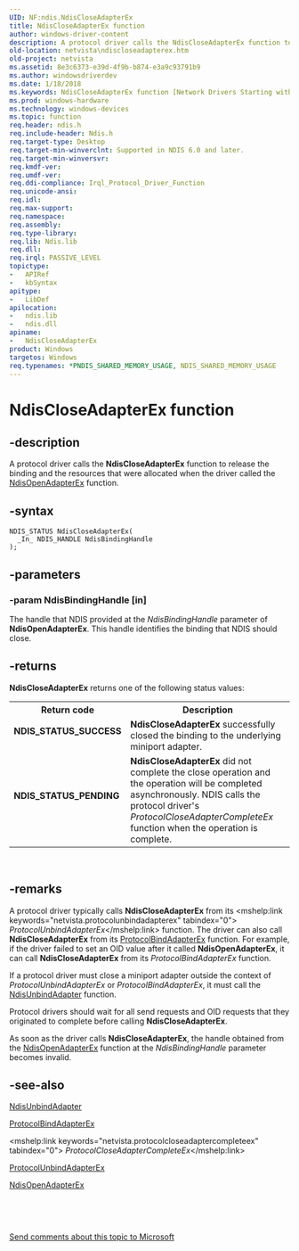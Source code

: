 ```yaml
---
UID: NF:ndis.NdisCloseAdapterEx
title: NdisCloseAdapterEx function
author: windows-driver-content
description: A protocol driver calls the NdisCloseAdapterEx function to release the binding and the resources that were allocated when the driver called the NdisOpenAdapterEx function.
old-location: netvista\ndiscloseadapterex.htm
old-project: netvista
ms.assetid: 8e3c6373-e39d-4f9b-b874-e3a9c93791b9
ms.author: windowsdriverdev
ms.date: 1/18/2018
ms.keywords: NdisCloseAdapterEx function [Network Drivers Starting with Windows Vista], ndis/NdisCloseAdapterEx, protocol_ndis_functions_ref_f349b273-d8c6-4711-af43-59646c41536c.xml, NdisCloseAdapterEx, netvista.ndiscloseadapterex
ms.prod: windows-hardware
ms.technology: windows-devices
ms.topic: function
req.header: ndis.h
req.include-header: Ndis.h
req.target-type: Desktop
req.target-min-winverclnt: Supported in NDIS 6.0 and later.
req.target-min-winversvr: 
req.kmdf-ver: 
req.umdf-ver: 
req.ddi-compliance: Irql_Protocol_Driver_Function
req.unicode-ansi: 
req.idl: 
req.max-support: 
req.namespace: 
req.assembly: 
req.type-library: 
req.lib: Ndis.lib
req.dll: 
req.irql: PASSIVE_LEVEL
topictype: 
-	APIRef
-	kbSyntax
apitype: 
-	LibDef
apilocation: 
-	ndis.lib
-	ndis.dll
apiname: 
-	NdisCloseAdapterEx
product: Windows
targetos: Windows
req.typenames: *PNDIS_SHARED_MEMORY_USAGE, NDIS_SHARED_MEMORY_USAGE
---
```


# NdisCloseAdapterEx function


## -description


A protocol driver calls the 
  <b>NdisCloseAdapterEx</b> function to release the binding and the resources that were allocated when the
  driver called the 
  <a href="..\ndis\nf-ndis-ndisopenadapterex.md">NdisOpenAdapterEx</a> function.


## -syntax


````
NDIS_STATUS NdisCloseAdapterEx(
  _In_ NDIS_HANDLE NdisBindingHandle
);
````


## -parameters




### -param NdisBindingHandle [in]

The handle that NDIS provided at the 
     <i>NdisBindingHandle</i> parameter of 
     <b>NdisOpenAdapterEx</b>. This handle identifies the binding that NDIS should close.


## -returns


<b>NdisCloseAdapterEx</b> returns one of the following status values:
<table>
<tr>
<th>Return code</th>
<th>Description</th>
</tr>
<tr>
<td width="40%">
<dl>
<dt><b>NDIS_STATUS_SUCCESS</b></dt>
</dl>
</td>
<td width="60%">
<b>NdisCloseAdapterEx</b> successfully closed the binding to the underlying miniport adapter.

</td>
</tr>
<tr>
<td width="40%">
<dl>
<dt><b>NDIS_STATUS_PENDING</b></dt>
</dl>
</td>
<td width="60%">
<b>NdisCloseAdapterEx</b> did not complete the close operation and the operation will be completed
       asynchronously. NDIS calls the protocol driver's 
       <mshelp:link keywords="netvista.protocolcloseadaptercompleteex" tabindex="0"><i>
       ProtocolCloseAdapterCompleteEx</i></mshelp:link> function when the operation is complete.

</td>
</tr>
</table> 



## -remarks


A protocol driver typically calls 
    <b>NdisCloseAdapterEx</b> from its 
    <mshelp:link keywords="netvista.protocolunbindadapterex" tabindex="0"><i>
    ProtocolUnbindAdapterEx</i></mshelp:link> function. The driver can also call 
    <b>NdisCloseAdapterEx</b> from its 
    <a href="..\ndis\nc-ndis-protocol_bind_adapter_ex.md">ProtocolBindAdapterEx</a> function.
    For example, if the driver failed to set an OID value after it called 
    <b>NdisOpenAdapterEx</b>, it can call 
    <b>NdisCloseAdapterEx</b> from its 
    <i>ProtocolBindAdapterEx</i> function.

If a protocol driver must close a miniport adapter outside the context of 
    <i>ProtocolUnbindAdapterEx</i> or 
    <i>ProtocolBindAdapterEx</i>, it must call the 
    <a href="..\ndis\nf-ndis-ndisunbindadapter.md">NdisUnbindAdapter</a> function.

Protocol drivers should wait for all send requests and OID requests that they originated to complete
    before calling 
    <b>NdisCloseAdapterEx</b>.

As soon as the driver calls 
    <b>NdisCloseAdapterEx</b>, the handle obtained from the 
    <a href="..\ndis\nf-ndis-ndisopenadapterex.md">NdisOpenAdapterEx</a> function at the 
    <i>NdisBindingHandle</i> parameter becomes invalid.



## -see-also

<a href="..\ndis\nf-ndis-ndisunbindadapter.md">NdisUnbindAdapter</a>

<a href="..\ndis\nc-ndis-protocol_bind_adapter_ex.md">ProtocolBindAdapterEx</a>

<mshelp:link keywords="netvista.protocolcloseadaptercompleteex" tabindex="0"><i>
   ProtocolCloseAdapterCompleteEx</i></mshelp:link>

<a href="..\ndis\nc-ndis-protocol_unbind_adapter_ex.md">ProtocolUnbindAdapterEx</a>

<a href="..\ndis\nf-ndis-ndisopenadapterex.md">NdisOpenAdapterEx</a>

 

 

<a href="mailto:wsddocfb@microsoft.com?subject=Documentation%20feedback [netvista\netvista]:%20NdisCloseAdapterEx function%20 RELEASE:%20(1/18/2018)&amp;body=%0A%0APRIVACY STATEMENT%0A%0AWe use your feedback to improve the documentation. We don't use your email address for any other purpose, and we'll remove your email address from our system after the issue that you're reporting is fixed. While we're working to fix this issue, we might send you an email message to ask for more info. Later, we might also send you an email message to let you know that we've addressed your feedback.%0A%0AFor more info about Microsoft's privacy policy, see http://privacy.microsoft.com/en-us/default.aspx." title="Send comments about this topic to Microsoft">Send comments about this topic to Microsoft</a>

